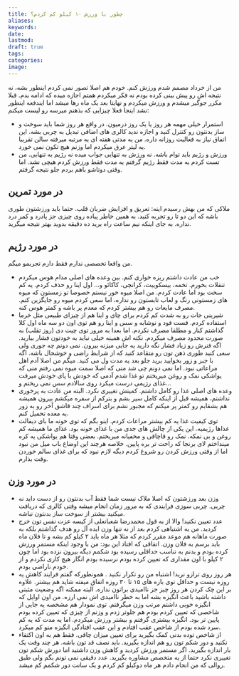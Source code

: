 ```yaml
---
title: چطور با ورزش ۱۰ کیلو کم کردم؟
aliases: 
keywords: 
date: 
lastmod: 
draft: true
tags: 
categories: 
image:
---
```


من از خرداد مصمم شدم ورزش کنم. خودم هم اصلا تصور نمی کردم اینطور بشه، نه نتیجه اش رو پیش بینی کرده بودم نه فکر میکردم همتم اجازه میده که ادامه بدم. قبلا مکرر جوگیر میشدم و ورزش میکردم و نهایتا بعد یک ماه رها میشد اما ایندفعه اینطور نشد
اینجا فعلا چیزایی که بذهنم میرسه رو لیست میکنم:
- استمرار خیلی مهمه هر روز یا یک روز درمیون. در واقع هر روز شما باید سوخت و ساز بدنتون رو کنترل کنید و اجازه ندید کالری های اضافی تبدیل به چربی بشه. این اتفاق نیاز به فعالیت روزانه داره. من یه مدتی هفته ای یه مرتبه میرفته سالن تقریبا یه لیتر عرق میکردم اما وزنم هیچ تکون نمی خورد.
- ورزش و رژیم باید توام باشه. نه ورزش به تنهایی جواب میده نه رژیم به تنهایی. من تست کردم یه مدت فقط رژیم گرفتم یه مدت فقط ورزش کردم هیچی نشد. اما وقتی دوتاشو باهم بردم جلو نتیجه گرفتم.
## در مورد تمرین
ملاکی که من بهش رسیدم اینه: تعریق و افزایش ضربان قلب. حتما باید ورزشتون طوری باشه که این دو تا رو تجربه کنید. به همین خاطر پیاده روی چیزی جز پادرد و کمر درد نداره. به جای اینکه نیم ساعت راه برید ده دقیقه بدوید بهتر نتیجه میگرید.

## در مورد رژیم
من واقعا تخصصی ندارم فقط دارم تجربمو میگم.
- خب من عادت داشتم ریزه خواری کنم. بین وعده های اصلی مدام هوس میکردم تنقلات بخورم. تخمه، بیسکوییت، کرانچی، کاکائو و... اول اینا رو حذف کردم. یه کم سخت بود اما عادت کردم. من اصلا میوه خور نیستم خصوصا تو زمستون که میوه های زمستونی رنگ و لعاب تابستون رو نداره، اما سعی کردم میوه رو جایگزین کنم. مصرف مایعات رو هم بیشتر کردم که معدم پر باشه و کمتر هوس کنه.
- شیرینی جات رو به شدت کم کردم برای چای و اینا هم از چیزای طبیعی مثل خرما استفاده کردم. فست فود و نوشابه و سس و اینا رو هم توی اون دو سه ماه اول کلا گذاشتم کنار و مطلقا مصرف نکردم. اما بعدا به مرور توی چیت دی (روز تقلب) به صورت محدود مصرف میکردم. نکته اش همینه خیلی نباید به خودتون فشار بیارید. اگه فنرش رو زیاد فشار نگه دارید یه جایی میزنه بیرون. نمی دونم چه جوری ولی سعی کنید طوری ذهن تون رو متقاعد کنید که از شرایط راضی و خوشحال باشه. اگه با جبر و زور بخوایید برید جلو بعد یه مدت ول می کنید. میگم من اصلا آدم اهل مراعاتی نبود. اما نمی دونم چی شد منی که اصلا سمت میوه نمی رفتم منی که یواشکی نمک و روغن میریختم تو غذا شدم آدمی که خودش با پای خودش میرفت غذای رژیمی درست میکرد روی سالادم سس نمی ریختم و...
- وعده های اصلی غذا رو کامل داشتم. کمیتش تغییری نکرد. البته من عادت به پرخوری نداشتم، همیشه قبل از اینکه کامل سیر بشم و بترکم از سفره میکشم بیرون همیشه هم بشقابم رو کمتر پر میکنم که مجبور نشم برای اسراف چند قاشق آخر رو به زور به معده تحمیل کنم.
- توی کیفیت غذا یه کم بیشتر مراعات کردم. اینو بگم که توی خونه ما بای دیفالت غذاها رژیمیه. این یکی از چالش های جدی من با غذای خونه بود. غذای ما همیشه کم روغن و بی نمکه. نمک رو قاچاقی و مخفیانه میریختم. بعضی وقتا هم یواشکی یه کره مینداختم لای برنجا که راحت تر بره پایین. خلاصه هرچند این اوضاع باب میل من نبود اما از وقتی ورزش کردن رو شروع کردم دیگه لازم نبود که برای غذای سالم خوردن وقت بذارم.

## در مورد وزن
- وزن بعد ورزشتون که اصلا ملاک نیست شما فقط آب بدنتون رو از دست داید نه چربی. چربی سوزی فرایندی که به مرور زمان انجام میشه وقتی کالری که دریافت میکنید بیشتر از سوخت ساز بدنتون نباشه.
- عدد تعیین نکنید! والا از به قول محمدرضا شعبانعلی از کیسه عزت نفس تون خرج کردید. من یه اشتباهی کردم بعد از نه تنها وزن ایده آل رو هدف گذاشتم بلکه به صورت ماهانه هم موعد مقرر کردم که مثلا هر ماه باید ۲ کیلو کم بشه و تا فلان ماه باید برسم به فلان وزن. اتفاقی که افتاد این بود: من با وجود اینکه مستمر ورزش کرده بودم و بدنم به تناسب حداقلی رسیده بود شکمم دیگه بیرون نزده بود اما چون ۲ کیلو با اون مقداری که تعیین کرده بودم نرسیده بودم انگار هیچ کاری نکردم و از خودم ناراضی بودم.
- هر روز روی ترازو نرید! اشتباه من رو تکرار نکنید . همونطورکه گفتم فرایند کاهش یه روزه نیست و حداقل توی بازه های ۱۵ تا ۳۰ روزه اتفاق میفته شاید هم بیشتر. علاوه بر این چک کردن هر روز چیز جز ناامیدی براتون نداره. البته ممکنه اگه وضعیت مثبتی داشته باشید باعث انگیزه بشه اما به خطر ناامیدی اش نمی ارزه. من اون اوایل که انگیزه خوبی داشتم مرتب وزن میگرفتم. توی نمودار هم مشخصه یه جایی از شاخصی که تعیین کردم بودم هم جلوتر زدم و وزنم از چیزی که تعیین کرده بودم پایین تر بود. انگیزه بیشتری گرفتم و بیشتر ورزش میکردم. اما یه مدت که یه کم سرد شده بودم از شاخص عقب افتادم و این عقب افتادگی انگیزه منو کم میکرد.
- از شاخص توده بدنی کمک بگیرید برای تعیین میزان چاقی. فقط هم به اون اکتفاء نکنید و دور شکم تون رو هم اندازه بگیرید. باید نصف قد تون باشه. هر چند وقت یک بار اندازه بگیرید. اگر مستمر ورزش کردید و کاهش وزن داشتید اما دورش شکم تون تغییری نکرد حتما از یه متخصص مشاوره بگیرید. عدد دقیقی نمی تونم بگم ولی طبق روالی که من انجام دادم هر ماه دوکیلو کم کردم و یک سانت دور شکمم کم میشد.